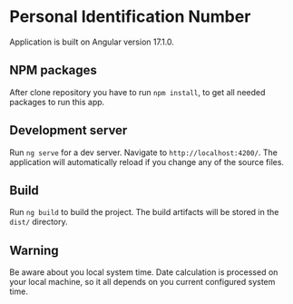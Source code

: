 # Personal Identification Number

Application is built on Angular version 17.1.0.

## NPM packages

After clone repository you have to run `npm install`, to get all needed packages to run this app.

## Development server

Run `ng serve` for a dev server. Navigate to `http://localhost:4200/`. The application will automatically reload if you change any of the source files.

## Build

Run `ng build` to build the project. The build artifacts will be stored in the `dist/` directory.

## Warning

Be aware about you local system time. Date calculation is processed on your local machine, so it all depends on you current configured system time.
